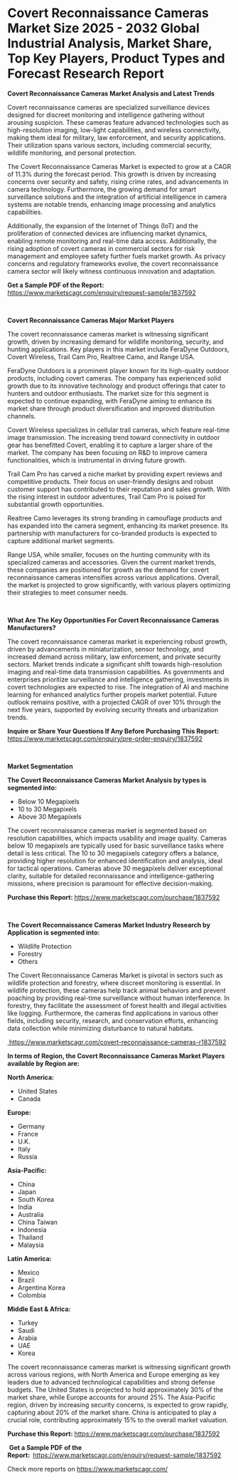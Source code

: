 <p><h1>Covert Reconnaissance Cameras Market Size 2025 - 2032 Global Industrial Analysis, Market Share, Top Key Players, Product Types and Forecast Research Report</h1></p><p><strong>Covert Reconnaissance Cameras Market Analysis and Latest Trends</strong></p>
<p><p>Covert reconnaissance cameras are specialized surveillance devices designed for discreet monitoring and intelligence gathering without arousing suspicion. These cameras feature advanced technologies such as high-resolution imaging, low-light capabilities, and wireless connectivity, making them ideal for military, law enforcement, and security applications. Their utilization spans various sectors, including commercial security, wildlife monitoring, and personal protection.</p><p>The Covert Reconnaissance Cameras Market is expected to grow at a CAGR of 11.3% during the forecast period. This growth is driven by increasing concerns over security and safety, rising crime rates, and advancements in camera technology. Furthermore, the growing demand for smart surveillance solutions and the integration of artificial intelligence in camera systems are notable trends, enhancing image processing and analytics capabilities. </p><p>Additionally, the expansion of the Internet of Things (IoT) and the proliferation of connected devices are influencing market dynamics, enabling remote monitoring and real-time data access. Additionally, the rising adoption of covert cameras in commercial sectors for risk management and employee safety further fuels market growth. As privacy concerns and regulatory frameworks evolve, the covert reconnaissance camera sector will likely witness continuous innovation and adaptation.</p></p>
<p><strong>Get a Sample PDF of the Report:&nbsp;</strong> <a href="https://www.marketscagr.com/enquiry/request-sample/1837592?utm_campaign=2811&utm_medium=2&utm_source=Github&utm_content=ia&utm_term=28022025&utm_id=covert-reconnaissance-cameras">https://www.marketscagr.com/enquiry/request-sample/1837592</a></p>
<p>&nbsp;</p>
<p><strong>Covert Reconnaissance Cameras Major Market Players</strong></p>
<p><p>The covert reconnaissance cameras market is witnessing significant growth, driven by increasing demand for wildlife monitoring, security, and hunting applications. Key players in this market include FeraDyne Outdoors, Covert Wireless, Trail Cam Pro, Realtree Camo, and Range USA.</p><p>FeraDyne Outdoors is a prominent player known for its high-quality outdoor products, including covert cameras. The company has experienced solid growth due to its innovative technology and product offerings that cater to hunters and outdoor enthusiasts. The market size for this segment is expected to continue expanding, with FeraDyne aiming to enhance its market share through product diversification and improved distribution channels.</p><p>Covert Wireless specializes in cellular trail cameras, which feature real-time image transmission. The increasing trend toward connectivity in outdoor gear has benefitted Covert, enabling it to capture a larger share of the market. The company has been focusing on R&D to improve camera functionalities, which is instrumental in driving future growth.</p><p>Trail Cam Pro has carved a niche market by providing expert reviews and competitive products. Their focus on user-friendly designs and robust customer support has contributed to their reputation and sales growth. With the rising interest in outdoor adventures, Trail Cam Pro is poised for substantial growth opportunities.</p><p>Realtree Camo leverages its strong branding in camouflage products and has expanded into the camera segment, enhancing its market presence. Its partnership with manufacturers for co-branded products is expected to capture additional market segments.</p><p>Range USA, while smaller, focuses on the hunting community with its specialized cameras and accessories. Given the current market trends, these companies are positioned for growth as the demand for covert reconnaissance cameras intensifies across various applications. Overall, the market is projected to grow significantly, with various players optimizing their strategies to meet consumer needs.</p></p>
<p>&nbsp;</p>
<p><strong>What Are The Key Opportunities For Covert Reconnaissance Cameras Manufacturers?</strong></p>
<p><p>The covert reconnaissance cameras market is experiencing robust growth, driven by advancements in miniaturization, sensor technology, and increased demand across military, law enforcement, and private security sectors. Market trends indicate a significant shift towards high-resolution imaging and real-time data transmission capabilities. As governments and enterprises prioritize surveillance and intelligence gathering, investments in covert technologies are expected to rise. The integration of AI and machine learning for enhanced analytics further propels market potential. Future outlook remains positive, with a projected CAGR of over 10% through the next five years, supported by evolving security threats and urbanization trends.</p></p>
<p><strong>Inquire or Share Your Questions If Any Before Purchasing This Report:</strong> <a href="https://www.marketscagr.com/enquiry/pre-order-enquiry/1837592?utm_campaign=2811&utm_medium=2&utm_source=Github&utm_content=ia&utm_term=28022025&utm_id=covert-reconnaissance-cameras">https://www.marketscagr.com/enquiry/pre-order-enquiry/1837592</a></p>
<p>&nbsp;</p>
<p><strong>Market Segmentation</strong></p>
<p><strong>The Covert Reconnaissance Cameras Market Analysis by types is segmented into:</strong></p>
<p><ul><li>Below 10 Megapixels</li><li>10 to 30 Megapixels</li><li>Above 30 Megapixels</li></ul></p>
<p><p>The covert reconnaissance cameras market is segmented based on resolution capabilities, which impacts usability and image quality. Cameras below 10 megapixels are typically used for basic surveillance tasks where detail is less critical. The 10 to 30 megapixels category offers a balance, providing higher resolution for enhanced identification and analysis, ideal for tactical operations. Cameras above 30 megapixels deliver exceptional clarity, suitable for detailed reconnaissance and intelligence-gathering missions, where precision is paramount for effective decision-making.</p></p>
<p><strong>Purchase this Report:&nbsp;</strong><a href="https://www.marketscagr.com/purchase/1837592?utm_campaign=2811&utm_medium=2&utm_source=Github&utm_content=ia&utm_term=28022025&utm_id=covert-reconnaissance-cameras">https://www.marketscagr.com/purchase/1837592</a></p>
<p>&nbsp;</p>
<p><strong>The Covert Reconnaissance Cameras Market Industry Research by Application is segmented into:</strong></p>
<p><ul><li>Wildlife Protection</li><li>Forestry</li><li>Others</li></ul></p>
<p><p>The Covert Reconnaissance Cameras Market is pivotal in sectors such as wildlife protection and forestry, where discreet monitoring is essential. In wildlife protection, these cameras help track animal behaviors and prevent poaching by providing real-time surveillance without human interference. In forestry, they facilitate the assessment of forest health and illegal activities like logging. Furthermore, the cameras find applications in various other fields, including security, research, and conservation efforts, enhancing data collection while minimizing disturbance to natural habitats.</p></p>
<p><a href="https://www.marketscagr.com/covert-reconnaissance-cameras-r1837592?utm_campaign=2811&utm_medium=2&utm_source=Github&utm_content=ia&utm_term=28022025&utm_id=covert-reconnaissance-cameras">&nbsp;https://www.marketscagr.com/covert-reconnaissance-cameras-r1837592</a></p>
<p><strong>In terms of Region, the Covert Reconnaissance Cameras Market Players available by Region are:</strong></p>
<p>
    <p> <strong> North America: </strong>
        <ul>
            <li>United States</li>
            <li>Canada</li>
        </ul>
        </p> 
    <p> <strong> Europe: </strong>
        <ul>
            <li>Germany</li>
            <li>France</li>
            <li>U.K.</li>
            <li>Italy</li>
            <li>Russia</li>
        </ul>
        </p> 
    <p> <strong> Asia-Pacific: </strong>
        <ul>
            <li>China</li>
            <li>Japan</li>
            <li>South Korea</li>
            <li>India</li>
            <li>Australia</li>
            <li>China Taiwan</li>
            <li>Indonesia</li>
            <li>Thailand</li>
            <li>Malaysia</li>
        </ul>
        </p> 
    <p> <strong> Latin America: </strong>
        <ul>
            <li>Mexico</li>
            <li>Brazil</li>
            <li>Argentina Korea</li>
            <li>Colombia</li>
        </ul>
        </p> 
    <p> <strong> Middle East & Africa: </strong>
        <ul>
            <li>Turkey</li>
            <li>Saudi</li>
            <li>Arabia</li>
            <li>UAE</li>
            <li>Korea</li>
        </ul>
    </p>
    </p>
<p><p>The covert reconnaissance cameras market is witnessing significant growth across various regions, with North America and Europe emerging as key leaders due to advanced technological capabilities and strong defense budgets. The United States is projected to hold approximately 30% of the market share, while Europe accounts for around 25%. The Asia-Pacific region, driven by increasing security concerns, is expected to grow rapidly, capturing about 20% of the market share. China is anticipated to play a crucial role, contributing approximately 15% to the overall market valuation.</p></p>
<p><strong>Purchase this Report: </strong><a href="https://www.marketscagr.com/purchase/1837592?utm_campaign=2811&utm_medium=2&utm_source=Github&utm_content=ia&utm_term=28022025&utm_id=covert-reconnaissance-cameras">https://www.marketscagr.com/purchase/1837592</a></p>
<p>&nbsp;<strong>Get a Sample PDF of the Report:&nbsp;&nbsp;</strong><a href="https://www.marketscagr.com/enquiry/request-sample/1837592?utm_campaign=2811&utm_medium=2&utm_source=Github&utm_content=ia&utm_term=28022025&utm_id=covert-reconnaissance-cameras">https://www.marketscagr.com/enquiry/request-sample/1837592</a></p>
<p><strong></strong></p>
<p>Check more reports on <a href="https://www.marketscagr.com/?utm_campaign=2811&utm_medium=2&utm_source=Github&utm_content=ia&utm_term=28022025&utm_id=covert-reconnaissance-cameras">https://www.marketscagr.com/</a></p>